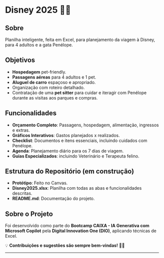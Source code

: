 # Disney 2025 🎢🐾  

## Sobre  
Planilha inteligente, feita em Excel, para planejamento da viagem à Disney, para 4 adultos e a gata Penélope. 

## Objetivos  
- **Hospedagem** pet-friendly.
- **Passagens aéreas** para 4 adultos e 1 pet.  
- **Aluguel de carro** espaçoso e apropriado.  
- Organização com roteiro detalhado.  
- Contratação de uma **pet sitter** para cuidar e iteragir com Penélope durante as visitas aos parques e compras.  

## Funcionalidades  
- **Orçamento Completo**: Passagens, hospedagem, alimentação, ingressos e extras.  
- **Gráficos Interativos**: Gastos planejados x realizados.  
- **Checklist**: Documentos e itens essenciais, incluindo cuidados com Penélope.  
- **Agenda**: Planejamento diário para os 7 dias de viagem.  
- **Guias Especializados**: incluindo Veterinário e Terapeuta felino.

## Estrutura do Repositório  (em construção)
- **Protótipo**: Feito no Canvas.  
- **Disney2025.xlsx**: Planilha com todas as abas e funcionalidades descritas.  
- **README.md**: Documentação do projeto.  

## Sobre o Projeto  
Foi desenvolvido como parte do **Bootcamp CAIXA - IA Generativa com Microsoft Copilot** pela **Digital Innovation One (DIO)**, aplicando técnicas de Excel. 

💡 **Contribuições e sugestões são sempre bem-vindas!** 🐾✨  

---
